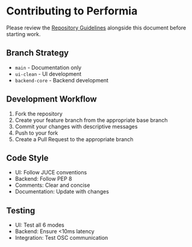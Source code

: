 # Contributing to Performia

Please review the [Repository Guidelines](AGENTS.md) alongside this document before starting work.

## Branch Strategy

- `main` - Documentation only
- `ui-clean` - UI development
- `backend-core` - Backend development

## Development Workflow

1. Fork the repository
2. Create your feature branch from the appropriate base branch
3. Commit your changes with descriptive messages
4. Push to your fork
5. Create a Pull Request to the appropriate branch

## Code Style

- UI: Follow JUCE conventions
- Backend: Follow PEP 8
- Comments: Clear and concise
- Documentation: Update with changes

## Testing

- UI: Test all 6 modes
- Backend: Ensure <10ms latency
- Integration: Test OSC communication
